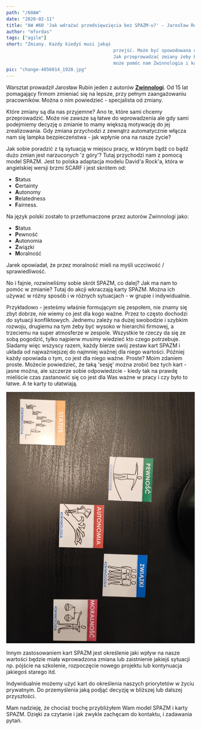 ```yaml
--- 
path: "/60AW"
date: "2020-02-11"
title: "AW #60 'Jak wdrażać przedsięwzięcia bez SPAZM-u?' - Jarosław Rubin"
author: "mfordas"
tags: ["agile"]
short: "Zmiany. Każdy kiedyś musi jakąś
                                        przejść. Może być spowodowana decyzją podjętą przez nas samych lub kogoś innego.
                                        Jak przeprowadzać zmiany żeby były nie tylko skuteczne ale i przyjemne? W tym
                                        może pomóc nam Zwinnologia i karty SPAZM."
pic: "change-4056014_1920.jpg"
---
```



<div>
                            <p>Warsztat prowadził Jarosław Rubin jeden z
                                autorów <a href='http://www.mtbiznes.pl/b2409-zwinnologia.htm'
                                    target='_blank'><b>Zwinnologi</b></a>. Od 15 lat pomagający firmom zmieniać się na
                                lepsze, przy pełnym
                                zaangażowaniu pracowników. Można o nim powiedzieć - specjalista od zmiany.
                            </p>
                            <p>Które zmiany są dla nas przyjemne? Ano te,
                                które sami chcemy przeprowadzić. Może nie zawsze są łatwe do wprowadzenia ale gdy sami
                                podejmiemy decyzję o zmianie to mamy większą motywację do jej zrealizowania. Gdy zmiana
                                przychodzi z zewnątrz automatycznie włącza nam się lampka bezpieczeństwa - jak wpłynie
                                ona na nasze życie?
                            </p>
                            <p>
                                Jak sobie poradzić z tą sytuacją w miejscu pracy, w którym bądź co bądź dużo zmian
                                jest narzuconych 'z góry'? Tutaj przychodzi nam z pomocą model SPAZM. Jest to polska
                                adaptacja
                                modelu David'a Rock'a, która w angielskiej wersji brzmi SCARF i jest skrótem od:
                                <ul>
                                    <li><b>S</b>tatus</li>
                                    <li><b>C</b>ertainty</li>
                                    <li><b>A</b>utonomy</li>
                                    <li><b>R</b>elatedness</li>
                                    <li><b>F</b>airness.</li>
                                </ul>
                            </p>
                            <p>
                                Na język polski zostało to przetłumaczone przez autorów Zwinnologi jako:
                                <ul>
                                    <li><b>S</b>tatus</li>
                                    <li><b>P</b>ewność</li>
                                    <li><b>A</b>utonomia</li>
                                    <li><b>Z</b>wiązki</li>
                                    <li><b>M</b>oralność</li>
                                </ul>
                                Jarek opowiadał, że przez moralność mieli na myśli uczciwość / sprawiedliwość.
                            </p>
                            <p>
                                No i fajnie, rozwineliśmy sobie skrót SPAZM, co dalej? Jak ma nam to pomóc w zmianie?
                                Tutaj do akcji wkraczają karty SPAZM. Można ich używać w różny sposób i w różnych
                                sytuacjach - w grupie i indywidualnie.
                            </p>
                            <p>
                                Przykładowo - jesteśmy właśnie formującym się zespołem, nie znamy się zbyt dobrze, nie
                                wiemy co jest dla kogo ważne. Przez to często dochodzi do sytuacji konfliktowych.
                                Jednemu zależy na dużej swobodzie i szybkim rozwoju, drugiemu na tym żeby być wysoko w
                                hierarchii firmowej, a trzeciemu na super atmosferze w zespole. Wszystkie te rzeczy da
                                się ze sobą pogodzić, tylko najpierw musimy wiedzieć kto czego potrzebuje. Siadamy więc
                                wszyscy razem, każdy bierze swój zestaw kart SPAZM i układa od najważniejszej do
                                najmniej ważnej dla niego wartości. Później każdy opowiada o tym, co jest dla niego
                                ważne. Proste? Moim zdaniem proste. Możecie powiedzieć, że taką 'sesję' można
                                zrobić bez tych kart - jasne można, ale szczerze sobie odpowiedzcie - kiedy tak na
                                prawdę
                                mieliście czas zastanowić się co jest dla Was ważne w pracy i czy było to łatwe. A te
                                karty to ułatwiają.
                            </p>
                            <div class="blogPicturesContainer">
                                <img src="../../../images/agile/aw60_spazm.jpg" alt="Zdjecie"></div>
                            <div>
                                <p>
                                    Innym zastosowaniem kart SPAZM jest określenie jaki wpływ na nasze wartości będzie
                                    miała wprowadzona zmiana lub zaistnienie jakiejś sytuacji np. pójście na szkolenie,
                                    rozpoczęcie nowego projektu lub kontynuacja jakiegoś starego itd.
                                </p>
                                <p >
                                    Indywidualnie możemy użyć kart do określenia naszych priorytetów w życiu prywatnym.
                                    Do przemyślenia jaką podjąć decyzję w bliższej lub dalszej przyszłości.
                                </p>
                                <p>
                                    Mam nadzieję, że chociaż trochę przybliżyłem Wam model SPAZM i karty SPAZM. Dzięki
                                    za czytanie i jak zwykle zachęcam do kontaktu, i zadawania pytań.
                                </p>
                            </div>